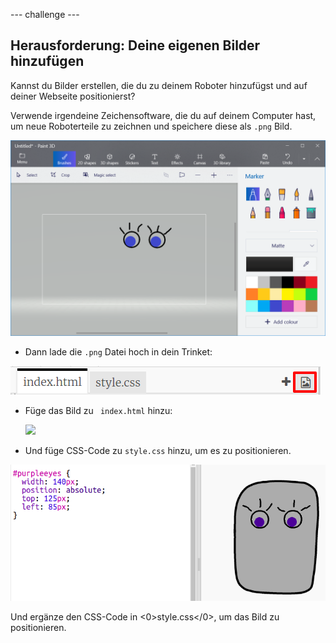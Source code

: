 \--- challenge \---

## Herausforderung: Deine eigenen Bilder hinzufügen

Kannst du Bilder erstellen, die du zu deinem Roboter hinzufügst und auf deiner Webseite positionierst?

Verwende irgendeine Zeichensoftware, die du auf deinem Computer hast, um neue Roboterteile zu zeichnen und speichere diese als `.png` Bild.

![screenshot](images/robot-eyes-edit.png)

+ Dann lade die `.png` Datei hoch in dein Trinket:

![Screenshot](images/robot-image-add.png)

+ Füge das Bild zu ` index.html` hinzu: 

    <img id="purpleeyes" src="purpleeyes.png">
    

+ Und füge CSS-Code zu `style.css` hinzu, um es zu positionieren.

![Screenshot](images/robot-use-purple-eyes.png)

Und ergänze den CSS-Code in <0>style.css</0>, um das Bild zu positionieren.
